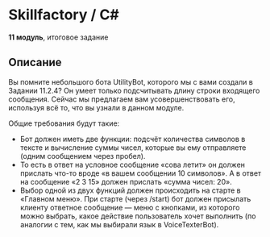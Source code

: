 # Skillfactory / C#

**11 модуль**, итоговое задание

## Описание

Вы помните небольшого бота UtilityBot, которого мы с вами создали в Задании 11.2.4? Он умеет только подсчитывать длину строки входящего сообщения.
Сейчас мы предлагаем вам усовершенствовать его, используя всё то, что вы узнали в данном модуле.

Общие требования будут такие:

- Бот должен иметь две функции: подсчёт количества символов в тексте и вычисление суммы чисел, которые вы ему отправляете (одним сообщением через пробел).
- То есть в ответ на условное сообщение «сова летит» он должен прислать что-то вроде «в вашем сообщении 10 символов». А в ответ на сообщение «2 3 15» должен прислать «сумма чисел: 20».
- Выбор одной из двух функций должен происходить на старте в «Главном меню». При старте (через /start) бот должен присылать клиенту ответное сообщение — меню с кнопками, из которого можно выбрать, какое действие пользователь хочет выполнить (по аналогии с тем, как мы выбирали язык в VoiceTexterBot).
